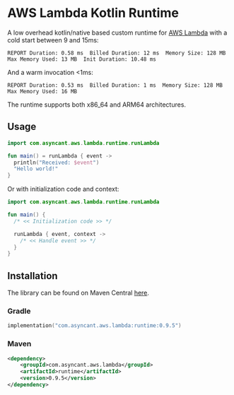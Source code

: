 # AWS Lambda Kotlin Runtime

A low overhead kotlin/native based custom runtime for [AWS Lambda](https://aws.amazon.com/lambda/) with a cold start
between 9 and 15ms:
```
REPORT Duration: 0.58 ms  Billed Duration: 12 ms  Memory Size: 128 MB  Max Memory Used: 13 MB  Init Duration: 10.48 ms
```
And a warm invocation <1ms:
```
REPORT Duration: 0.53 ms  Billed Duration: 1 ms  Memory Size: 128 MB  Max Memory Used: 16 MB
```

The runtime supports both x86_64 and ARM64 architectures.

## Usage

```kotlin
import com.asyncant.aws.lambda.runtime.runLambda

fun main() = runLambda { event ->
  println("Received: $event")
  "Hello world!"
}
```

Or with initialization code and context:
```kotlin
import com.asyncant.aws.lambda.runtime.runLambda

fun main() {
  /* << Initialization code >> */

  runLambda { event, context ->
    /* << Handle event >> */
  }
}
```

## Installation

The library can be found on Maven Central [here](https://search.maven.org/artifact/com.asyncant.aws.lambda/runtime).

### Gradle

```kotlin
implementation("com.asyncant.aws.lambda:runtime:0.9.5")
```

### Maven

```xml
<dependency>
    <groupId>com.asyncant.aws.lambda</groupId>
    <artifactId>runtime</artifactId>
    <version>0.9.5</version>
</dependency>
```
